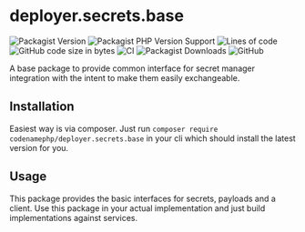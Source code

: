 # deployer.secrets.base

![Packagist Version](https://img.shields.io/packagist/v/codenamephp/deployer.secrets.base)
![Packagist PHP Version Support](https://img.shields.io/packagist/php-v/codenamephp/deployer.secrets.base)
![Lines of code](https://img.shields.io/tokei/lines/github/codenamephp/deployer.secrets.base)
![GitHub code size in bytes](https://img.shields.io/github/languages/code-size/codenamephp/deployer.secrets.base)
![CI](https://github.com/codenamephp/deployer.secrets.base/workflows/CI/badge.svg)
![Packagist Downloads](https://img.shields.io/packagist/dt/codenamephp/deployer.secrets.base)
![GitHub](https://img.shields.io/github/license/codenamephp/deployer.secrets.base)

A base package to provide common interface for secret manager integration with the intent to make them easily exchangeable.

## Installation

Easiest way is via composer. Just run `composer require codenamephp/deployer.secrets.base` in your cli which should install the latest version for you.

## Usage

This package provides the basic interfaces for secrets, payloads and a client. Use this package in your actual implementation and
just build implementations against services.